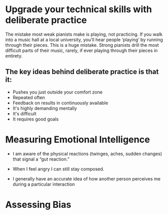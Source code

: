 # Upgrade your technical skills with deliberate practice

  The mistake most weak pianists make is playing, not practicing. If you walk into a music hall at a local university, you’ll hear people ‘playing’ by running through their pieces. This is a huge mistake. Strong pianists drill the most difficult parts of their music, rarely, if ever playing through their pieces in entirety.

  ## The key ideas behind deliberate practice is that it:
 * Pushes you just outside your comfort zone
* Repeated often
* Feedback on results in continuously available
* It's highly demanding mentally
* It's difficult
* It requires good goals


# Measuring Emotional Intelligence

*  I am aware of the physical reactions (twinges, aches, 
sudden changes) that signal a “gut reaction.”
 
 *  When I feel angry I can still stay composed.
 *  I  generally have an accurate idea of how another person 
perceives me during a particular interaction

# Assessing Bias
